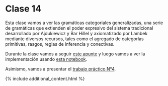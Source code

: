 # Clase 14

Esta clase vamos a ver las gramáticas categoriales generalizadas, una serie de gramáticas que extienden el poder expresivo del sistema tradicional desarrollado por Ajdukiewicz y Bar Hillel y axiomatizado por Lambek mediante diversos recursos, tales como el agregado de categorías primitivas, rasgos, reglas de inferencia y conectivas.

Durante la clase vamos a seguir [este apunte](handout.pdf) y luego vamos a ver la implementación usando [esta notebook](Clase-14-jupyter.md).

Asimismo, vamos a presentar el [trabajo práctico N°4](../TPs/tp4.pdf).

{% include additional_content.html %}

